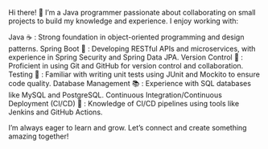Hi there! 👋
I’m a Java programmer passionate about collaborating on small projects to build my knowledge and experience. I enjoy working with:

  Java :coffee: : Strong foundation in object-oriented programming and design patterns.
  Spring Boot :leaves: : Developing RESTful APIs and microservices, with experience in Spring Security and Spring Data JPA.
  Version Control :file_folder: : Proficient in using Git and GitHub for version control and collaboration.
  Testing :test_tube: : Familiar with writing unit tests using JUnit and Mockito to ensure code quality.
  Database Management :books: : Experience with SQL databases like MySQL and PostgreSQL.
  Continuous Integration/Continuous Deployment (CI/CD) :rocket: : Knowledge of CI/CD pipelines using tools like Jenkins and GitHub Actions.

I’m always eager to learn and grow. Let’s connect and create something amazing together!

<!---
foggymeta/foggymeta is a ✨ special ✨ repository because its `README.md` (this file) appears on your GitHub profile.
You can click the Preview link to take a look at your changes.
--->
